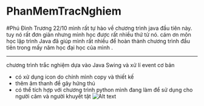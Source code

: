 # PhanMemTracNghiem
#Phú Đình Trương 22/10
mình rất tự hào về chương trình java đầu tiên này. 
tuy nó rất đơn giản nhưng mình học được rất nhiều thứ từ nó. 
cám ơn môn học lập trình Java đã giúp mình rất nhiều để hoàn thành chương trình đầu tiên trong mấy năm học đại học của mình .
*********************

chương trình trắc nghiệm dựa vào Java Swing và xử lí event cơ bản
* có xử dụng icon do chính mình copy và thiết kế
* thêm âm thanh để gây hứng thú
* có thể tích hợp với chương trình python mình đang làm để sử dụng cho người câm và người khuyết tật
![Alt text](anh/huongdan/img.jpg?raw=true "huongdan.jpg")
